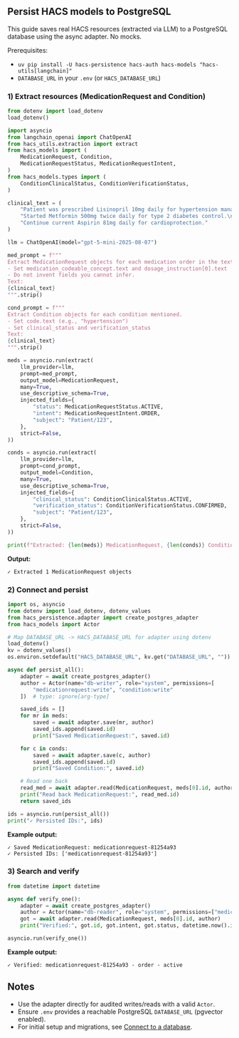 ## Persist HACS models to PostgreSQL

This guide saves real HACS resources (extracted via LLM) to a PostgreSQL database using the async adapter. No mocks.

Prerequisites:
- `uv pip install -U hacs-persistence hacs-auth hacs-models "hacs-utils[langchain]"`
- `DATABASE_URL` in your `.env` (or `HACS_DATABASE_URL`)

### 1) Extract resources (MedicationRequest and Condition)

```python
from dotenv import load_dotenv
load_dotenv()

import asyncio
from langchain_openai import ChatOpenAI
from hacs_utils.extraction import extract
from hacs_models import (
    MedicationRequest, Condition,
    MedicationRequestStatus, MedicationRequestIntent,
)
from hacs_models.types import (
    ConditionClinicalStatus, ConditionVerificationStatus,
)

clinical_text = (
    "Patient was prescribed Lisinopril 10mg daily for hypertension management.\n"
    "Started Metformin 500mg twice daily for type 2 diabetes control.\n"
    "Continue current Aspirin 81mg daily for cardioprotection."
)

llm = ChatOpenAI(model="gpt-5-mini-2025-08-07")

med_prompt = f"""
Extract MedicationRequest objects for each medication order in the text.
- Set medication_codeable_concept.text and dosage_instruction[0].text
- Do not invent fields you cannot infer.
Text:
{clinical_text}
""".strip()

cond_prompt = f"""
Extract Condition objects for each condition mentioned.
- Set code.text (e.g., "hypertension")
- Set clinical_status and verification_status
Text:
{clinical_text}
""".strip()

meds = asyncio.run(extract(
    llm_provider=llm,
    prompt=med_prompt,
    output_model=MedicationRequest,
    many=True,
    use_descriptive_schema=True,
    injected_fields={
        "status": MedicationRequestStatus.ACTIVE,
        "intent": MedicationRequestIntent.ORDER,
        "subject": "Patient/123",
    },
    strict=False,
))

conds = asyncio.run(extract(
    llm_provider=llm,
    prompt=cond_prompt,
    output_model=Condition,
    many=True,
    use_descriptive_schema=True,
    injected_fields={
        "clinical_status": ConditionClinicalStatus.ACTIVE,
        "verification_status": ConditionVerificationStatus.CONFIRMED,
        "subject": "Patient/123",
    },
    strict=False,
))

print(f"Extracted: {len(meds)} MedicationRequest, {len(conds)} Condition")
```

**Output:**
```
✓ Extracted 1 MedicationRequest objects
```

### 2) Connect and persist

```python
import os, asyncio
from dotenv import load_dotenv, dotenv_values
from hacs_persistence.adapter import create_postgres_adapter
from hacs_models import Actor

# Map DATABASE_URL -> HACS_DATABASE_URL for adapter using dotenv
load_dotenv()
kv = dotenv_values()
os.environ.setdefault("HACS_DATABASE_URL", kv.get("DATABASE_URL", ""))

async def persist_all():
    adapter = await create_postgres_adapter()
    author = Actor(name="db-writer", role="system", permissions=[
        "medicationrequest:write", "condition:write"
    ])  # type: ignore[arg-type]

    saved_ids = []
    for mr in meds:
        saved = await adapter.save(mr, author)
        saved_ids.append(saved.id)
        print("Saved MedicationRequest:", saved.id)

    for c in conds:
        saved = await adapter.save(c, author)
        saved_ids.append(saved.id)
        print("Saved Condition:", saved.id)

    # Read one back
    read_med = await adapter.read(MedicationRequest, meds[0].id, author)
    print("Read back MedicationRequest:", read_med.id)
    return saved_ids

ids = asyncio.run(persist_all())
print("✓ Persisted IDs:", ids)
```

**Example output:**
```
✓ Saved MedicationRequest: medicationrequest-81254a93
✓ Persisted IDs: ['medicationrequest-81254a93']
```

### 3) Search and verify

```python
from datetime import datetime

async def verify_one():
    adapter = await create_postgres_adapter()
    author = Actor(name="db-reader", role="system", permissions=["medicationrequest:read"])  # type: ignore[arg-type]
    got = await adapter.read(MedicationRequest, meds[0].id, author)
    print("Verified:", got.id, got.intent, got.status, datetime.now().isoformat())

asyncio.run(verify_one())
```

**Example output:**
```
✓ Verified: medicationrequest-81254a93 - order - active
```

## Notes
- Use the adapter directly for audited writes/reads with a valid `Actor`.
- Ensure `.env` provides a reachable PostgreSQL `DATABASE_URL` (pgvector enabled).
- For initial setup and migrations, see [Connect to a database](connect_postgres.md).
